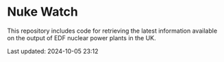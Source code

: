 # Nuke Watch

This repository includes code for retrieving the latest information available on the output of EDF nuclear power plants in the UK.

Last updated: 2024-10-05 23:12